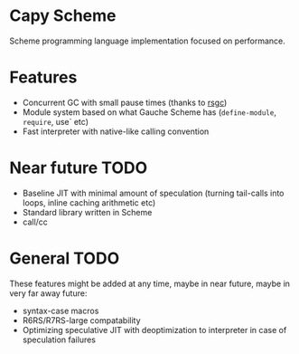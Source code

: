 # Capy Scheme

Scheme programming language implementation focused on performance.

# Features
- Concurrent GC with small pause times (thanks to [rsgc](https://github.com/playxe/rsgc))
- Module system based on what Gauche Scheme has (`define-module`, `require`, use` etc)
- Fast interpreter with native-like calling convention

# Near future TODO
- Baseline JIT with minimal amount of speculation (turning tail-calls into loops, inline caching arithmetic etc)
- Standard library written in Scheme
- call/cc

# General TODO

These features might be added at any time, maybe in near future, maybe in very far away future:

 - syntax-case macros
 - R6RS/R7RS-large compatability
 - Optimizing speculative JIT with deoptimization to interpreter in case of speculation failures
